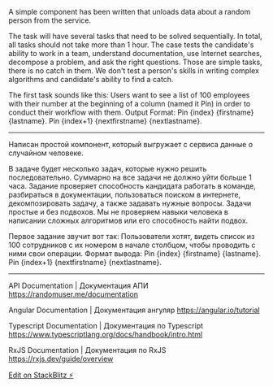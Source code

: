A simple component has been written that unloads data about a random person from the service.

The task will have several tasks that need to be solved sequentially. In total, all tasks should not take more than 1 hour.
The case tests the candidate's ability to work in a team, understand documentation, use Internet searches, decompose a problem, and ask the right questions.
Those are simple tasks, there is no catch in them. We don't test a person's skills in writing complex algorithms and candidate's ability to find a catch.

The first task sounds like this:
Users want to see a list of 100 employees with their number at the beginning of a column (named it Pin) in order to conduct their workflow with them.
Output Format:
Pin {index} {firstname} {lastname}.
Pin {index+1} {nextfirstname} {nextlastname}.

---

Написан простой компонент, который выгружает с сервиса данные о случайном человеке.

В задаче будет несколько задач, которые нужно решить последовательно. Суммарно на все задачи не должно уйти больше 1 часа.
Задание проверяет способность кандидата работать в команде, разбираться в документации, пользоваться поиском в интернете, декомпозировать задачу, а также задавать нужные вопросы.
Задачи простые и без подвохов. Мы не проверяем навыки человека в написании сложных алгоритмов или его способность найти подвох.

Первое задание звучит вот так:
Пользователи хотят, видеть список из 100 сотрудников с их номером в начале столбцом, чтобы проводить с ними свои операции.
Формат вывода:
Pin {index} {firstname} {lastname}.
Pin {index+1} {nextfirstname} {nextlastname}.

---

API Documentation | Документация АПИ
https://randomuser.me/documentation

Angular Documentation | Документация ангуляр
https://angular.io/tutorial

Typescript Documentation | Документация по Typescript
https://www.typescriptlang.org/docs/handbook/intro.html

RxJS Documentation | Документация по RxJS
https://rxjs.dev/guide/overview

[Edit on StackBlitz ⚡️](https://stackblitz.com/edit/2022-angular-bss-rxjs-gtph19?file=README.md)
